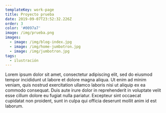 ```yaml
---
templateKey: work-page
title: Proyecto prueba
date: 2019-09-07T23:52:32.226Z
order: 3
color: '#0097a7'
image: /img/prueba.png
images:
  - image: /img/blog-index.jpg
  - image: /img/home-jumbotron.jpg
  - image: /img/jumbotron.jpg
tags:
  - ilustración
---
```

Lorem ipsum dolor sit amet, consectetur adipiscing elit, sed do eiusmod tempor incididunt ut labore et dolore magna aliqua. Ut enim ad minim veniam, quis nostrud exercitation ullamco laboris nisi ut aliquip ex ea commodo consequat. Duis aute irure dolor in reprehenderit in voluptate velit esse cillum dolore eu fugiat nulla pariatur. Excepteur sint occaecat cupidatat non proident, sunt in culpa qui officia deserunt mollit anim id est laborum.
